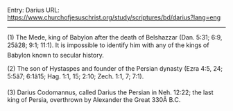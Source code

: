 Entry: Darius
URL: https://www.churchofjesuschrist.org/study/scriptures/bd/darius?lang=eng

---

(1) The Mede, king of Babylon after the death of Belshazzar (Dan. 5:31; 6:9, 25â28; 9:1; 11:1). It is impossible to identify him with any of the kings of Babylon known to secular history.

(2) The son of Hystaspes and founder of the Persian dynasty (Ezra 4:5, 24; 5:5â7; 6:1â15; Hag. 1:1, 15; 2:10; Zech. 1:1, 7; 7:1).

(3) Darius Codomannus, called Darius the Persian in Neh. 12:22; the last king of Persia, overthrown by Alexander the Great 330Â B.C.
